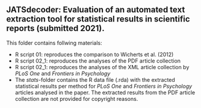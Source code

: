 ## JATSdecoder: Evaluation of an automated text extraction tool for statistical results in scientific reports (submitted 2021).
This folder contains follwing materials:
- R script 01: reproduces the comparison to Wicherts et al. (2012)
- R script 02_1: reproduces the analyses of the PDF article collection
- R script 02_1: reproduces the analyses of the XML article collection by *PLoS One* and *Frontiers in Psychology*
- The *stats*-folder contains the R data file (.rda) with the extracted statistical results per method for *PLoS One* and *Frontiers in Psychology* articles analysed in the paper. The extracted results from the PDF article collection are not provided for copyright reasons.


